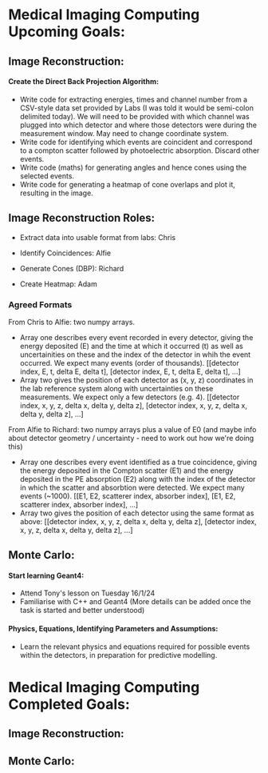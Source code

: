 # Medical Imaging Computing Upcoming Goals:


## Image Reconstruction:

#### Create the Direct Back Projection Algorithm:

- Write code for extracting energies, times and channel number from a CSV-style data set provided by Labs (I was told it would be semi-colon delimited today). We will need to be provided with which channel was plugged into which detector and where those detectors were during the measurement window. May need to change coordinate system.
- Write code for identifying which events are coincident and correspond to a compton scatter followed by photoelectric absorption. Discard other events.
- Write code (maths) for generating angles and hence cones using the selected events.
- Write code for generating a heatmap of cone overlaps and plot it, resulting in the image.

## Image Reconstruction Roles:

- Extract data into usable format from labs: Chris

- Identify Coincidences: Alfie

- Generate Cones (DBP): Richard

- Create Heatmap: Adam

### Agreed Formats

From Chris to Alfie: two numpy arrays. 
- Array one describes every event recorded in every detector, giving the energy deposited (E) and the time at which it occurred (t) as well as uncertainities on these and the index of the detector in whih the event occurred. We expect many events (order of thousands).
[[detector index, E, t, delta E, delta t], [detector index, E, t, delta E, delta t], ...]
- Array two gives the position of each detector as (x, y, z) coordinates in the lab reference system along with uncertainties on these measurements. We expect only a few detectors (e.g. 4).
[[detector index, x, y, z, delta x, delta y, delta z], [detector index, x, y, z, delta x, delta y, delta z], ...]

From Alfie to Richard: two numpy arrays plus a value of E0 (and maybe info about detector geometry / uncertainty - need to work out how we're doing this)
- Array one describes every event identified as a true coincidence, giving the energy deposited in the Compton scatter (E1) and the energy deposited in the PE absorption (E2) along with the index of the detector in which the scatter and absorbtion were detected. We expect many events (~1000).
[[E1, E2, scatterer index, absorber index], [E1, E2, scatterer index, absorber index], ...]
- Array two gives the position of each detector using the same format as above:
[[detector index, x, y, z, delta x, delta y, delta z], [detector index, x, y, z, delta x, delta y, delta z], ...]


## Monte Carlo:

#### Start learning Geant4:
- Attend Tony's lesson on Tuesday 16/1/24
- Familiarise with C++ and Geant4 (More details can be added once the task is started and better understood)

#### Physics, Equations, Identifying Parameters and Assumptions:
- Learn the relevant physics and equations required for possible events within the detectors, in preparation for predictive modelling.



# Medical Imaging Computing Completed Goals:

## Image Reconstruction:

## Monte Carlo:
